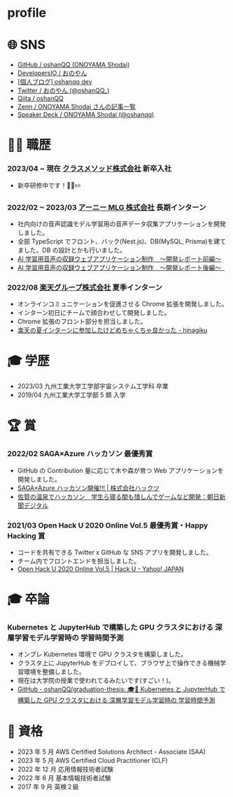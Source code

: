 # profile

# 🌐 SNS

- [GitHub / oshanQQ (ONOYAMA Shodai)](https://github.com/oshanQQ)
- [DevelopersIO / おのやん](https://dev.classmethod.jp/author/oshanqq)
- [[個人ブログ] oshanqq dev](https://oshanqq-dev.vercel.app/)
- [Twitter / おのやん (@oshanQQ\_)](https://twitter.com/oshanQQ_)
- [Qiita / oshanQQ](https://qiita.com/oshanQQ)
- [Zenn / ONOYAMA Shodai さんの記事一覧](https://zenn.dev/oshanqq)
- [Speaker Deck / ONOYAMA Shodai (@oshanqq)](https://speakerdeck.com/oshanqq)

# 👩‍💻 職歴

### 2023/04 ~ 現在 [クラスメソッド株式会社](https://classmethod.jp/) 新卒入社

- 新卒研修中です！🧑‍🎓✏️

### 2022/02 ~ 2023/03 [アーニー MLG 株式会社](https://ernie.co.jp/) 長期インターン

- 社内向けの音声認識モデル学習用の音声データ収集アプリケーションを開発しました。
- 全部 TypeScript でフロント、バック(Nest.js)、DB(MySQL, Prisma)を建てました。DB の設計とかも行いました。
- [AI 学習用音声の収録ウェブアプリケーション制作　〜開発レポート前編〜](https://olaris.jp/posts/WKvv-yyB)
- [AI 学習用音声の収録ウェブアプリケーション制作　〜開発レポート後編〜  ](https://olaris.jp/posts/Ku4HryXS)

### 2022/08 [楽天グループ株式会社](https://corp.rakuten.co.jp/about/) 夏季インターン

- オンラインコミュニケーションを促進させる Chrome 拡張を開発しました。
- インターン初日にチームで顔合わせして開発しました。
- Chrome 拡張のフロント部分を担当しました。
- [楽天の夏インターンに参加したけどめちゃくちゃ良かった - hinagiku](https://hinagiku.vercel.app/posts/rakuten-internship-2021)

# 🎓 学歴

- 2023/03 九州工業大学工学部宇宙システム工学科 卒業
- 2019/04 九州工業大学工学部 5 類 入学

# 🏆 賞

### 2022/02 SAGA×Azure ハッカソン 最優秀賞

- GitHub の Contribution 量に応じて木や森が育つ Web アプリケーションを開発しました。
- [SAGA×Azure ハッカソン開催!!! | 株式会社ハックツ](https://hackz.team/news/2NI9kKjmcoVfALGaw2luVR)
- [佐賀の温泉でハッカソン　学生ら寝る間も惜しんでゲームなど開発：朝日新聞デジタル](https://www.asahi.com/articles/ASQ267281Q26TTHB001.html)

### 2021/03 Open Hack U 2020 Online Vol.5 最優秀賞・Happy Hacking 賞

- コードを共有できる Twitter x GitHub な SNS アプリを開発しました。
- チーム内でフロントエンドを担当しました。
- [Open Hack U 2020 Online Vol.5 | Hack U - Yahoo! JAPAN](https://hacku.yahoo.co.jp/hacku2020online5/)

# 🎓 卒論

### Kubernetes と JupyterHub で構築した GPU クラスタにおける 深層学習モデル学習時の 学習時間予測

- オンプレ Kubernetes 環境で GPU クラスタを構築しました。
- クラスタ上に JupyterHub をデプロイして、ブラウザ上で操作できる機械学習環境を整備しました。
- 現在は大学院の授業で使われてるみたいです(すごい！)。
- [GitHub - oshanQQ/graduation-thesis: 🎓📝 Kubernetes と JupyterHub で構築した GPU クラスタにおける 深層学習モデル学習時の 学習時間予測](https://github.com/oshanQQ/graduation-thesis)

# 🪪 資格

- 2023 年 5 月 AWS Certified Solutions Architect - Associate (SAA)
- 2023 年 5 月 AWS Certified Cloud Practitioner (CLF)
- 2022 年 12 月 応用情報技術者試験
- 2022 年 6 月 基本情報技術者試験
- 2017 年 9 月 英検２級
